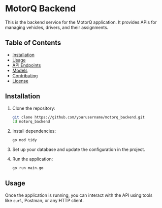 # MotorQ Backend

This is the backend service for the MotorQ application. It provides APIs for managing vehicles, drivers, and their assignments.

## Table of Contents

- [Installation](#installation)
- [Usage](#usage)
- [API Endpoints](#api-endpoints)
- [Models](#models)
- [Contributing](#contributing)
- [License](#license)

## Installation

1. Clone the repository:

    ```sh
    git clone https://github.com/yourusername/motorq_backend.git
    cd motorq_backend
    ```

2. Install dependencies:

    ```sh
    go mod tidy
    ```

3. Set up your database and update the configuration in the project.

4. Run the application:

    ```sh
    go run main.go
    ```

## Usage

Once the application is running, you can interact with the API using tools like `curl`, Postman, or any HTTP client.

